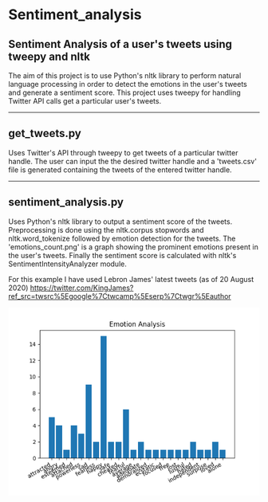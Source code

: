 # Sentiment_analysis

## Sentiment Analysis of a user's tweets using tweepy and nltk
The aim of this project is to use Python's nltk library to perform natural language processing in order to detect the emotions in the user's tweets and generate a sentiment score. This project uses tweepy for handling Twitter API calls get a particular user's tweets. 

---
## get_tweets.py 
Uses Twitter's API through tweepy to get tweets of a particular twitter handle. The user can input the the desired twitter handle and a 'tweets.csv' file is generated containing the tweets of the entered twitter handle. 

---
## sentiment_analysis.py 
Uses Python's nltk library to output a sentiment score of the tweets. Preprocessing is done using the nltk.corpus stopwords and nltk.word_tokenize followed by emotion detection for the tweets. The 'emotions_count.png' is a graph showing the prominent emotions present in the user's tweets. Finally the sentiment score is calculated with nltk's SentimentIntensityAnalyzer module.

For this example I have used Lebron James' latest tweets (as of 20 August 2020)
https://twitter.com/KingJames?ref_src=twsrc%5Egoogle%7Ctwcamp%5Eserp%7Ctwgr%5Eauthor

![alt text](https://github.com/avh5399/Sentiment_analysis/blob/master/emotions_count.png)
